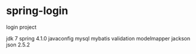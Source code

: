 # spring-login
login project

jdk 7
spring 4.1.0
javaconfig
mysql
mybatis
validation
modelmapper
jackson json 2.5.2